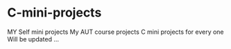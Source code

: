 # C-mini-projects
MY Self mini projects
My AUT course projects
C mini projects for every one
Will be updated ...
